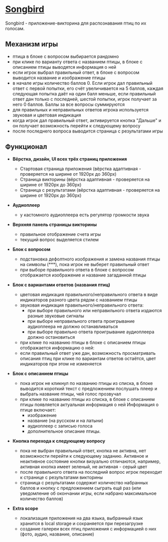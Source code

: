 # [Songbird](https://mercartem.github.io/songbird/songbird/dist/)

Songbird - приложение-викторина для распознавания птиц по их голосам.

## Механизм игры
- птица в блоке с вопросом выбирается рандомно
- при клике по варианту ответа с названием птицы, в блоке с описанием птицы выводятся информация о ней
- если игрок выбрал правильный ответ, в блоке с вопросом выводится название и изображение птицы
- в начале игры количество баллов 0. Если игрок дал правильный ответ с первой попытки, его счёт увеличивается на 5 баллов, каждая следующая попытка даёт на один балл меньше, если правильный ответ дан только с последней, шестой попытки, игрок получает за него 0 баллов. Баллы за все вопросы суммируются
- для правильных и неправильных ответов игрока используется звуковая и цветовая индикация
- когда игрок дал правильный ответ, активируется кнопка "Дальше" и он получает возможность перейти к следующему вопросу
- после последнего вопроса выводится страница с результатами игры

## Функционал
- **Вёрстка, дизайн, UI всех трёх страниц приложения**
  - Стартовая страница приложения (вёрстка адаптивная - проверяется на ширине от 1920рх до 360рх)
  - Страница викторины (вёрстка адаптивная - проверяется на ширине от 1920рх до 360рх)
  - Страница с результатами (вёрстка адаптивная - проверяется на ширине от 1920рх до 360рх)
  
- **Аудиоплеер**  
  - у кастомного аудиоплеера есть регулятор громкости звука   

- **Верхняя панель страницы викторины**
  - правильное отображение счета игры
  - текущий вопрос выделяется стилем
  
- **Блок с вопросом**
  - подстановка дефолтного изображения и замена названия птицы на символы (\*\*\*), пока игрок не выберет правильный ответ
  - при выборе правильного ответа в блоке с вопросом отображается изображение и название загаданной птицы

- **Блок с вариантами ответов (названия птиц)**
  - цветовая индикация правильного/неправильного ответа в виде индикаторов разного цвета рядом с названием птицы
  - звуковая индикация правильного/неправильного ответа:
    - при выборе правильного или неправильного ответа издаются разные звуковые сигналы
    - при выборе неправильного ответа проигрывание аудиоплеера не должно останавливаться
    - при выборе правильно ответа проигрывание аудиоплеера должно остановиться
  - при клике по названию птицы в блоке с описанием птицы отображается информацию о ней: 
  - если правильный ответ уже дан, возможность просматривать описания птиц при клике по вариантам ответов остаётся, цвет индикаторов при этом не изменяется

- **Блок с описанием птицы**
  - пока игрок не кликнул по названию птицы из списка, в блоке выводится короткий текст с предложением послушать плеер и выбрать название птицы, чей голос прозвучал
  - при клике по названию птицы из списка, в блоке с описанием птицы появляется актуальная информация о ней
  Информация о птице включает:
    - изображение
    - название (на русском и на латыни)
    - аудиоплеер с записью голоса
    - дополнительное описание птицы.
    
- **Кнопка перехода к следующему вопросу**
  - пока не выбран правильный ответ, кнопка не активна, нет возможности перейти к следующему заданию. Активное и неактивное состояние кнопки визуально отличаются, например, активная кнопка имеет зеленый, не активная - серый цвет
  - после правильного ответа на последний вопрос игрок переходит к странице с результатами викторины
  - страница с результатами содержит количество набранных баллов и кнопку с предложением сыграть ещё раз (или уведомление об окончании игры, если набрано максимальное количество баллов)
  
- **Extra scope**  
  - локализация приложения на два языка, выбранный язык хранится в local storage и сохраняется при перезагрузке
  - создание галереи всех птиц приложения c информацией о них (фото, аудио, название, описание)

